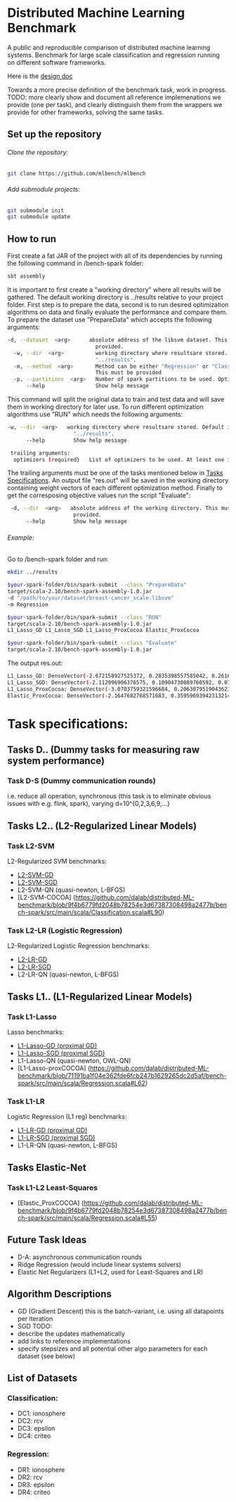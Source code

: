 # Distributed Machine Learning Benchmark
A public and reproducible comparison of distributed machine learning systems. Benchmark for large scale classification and regression running on different software frameworks.

Here is the [design doc](https://docs.google.com/document/d/1jM4zXRDezEJmIKwoDOKNlGvuNNJk5_FxcBrn1mfYp0E/edit#)

Towards a more precise definition of the benchmark task, work in progress.
TODO: more clearly show and document all reference implemenations we provide (one per task), and clearly distinguish them from the wrappers we provide for other frameworks, solving the same tasks.

## Set up the repository
###### Clone the repository: 
```bash
git clone https://github.com/mlbench/mlbench
```
###### Add submodule projects:
```bash
git submodule init
git submodule update
```

## How to run
First create a fat JAR of the project with all of its dependencies by running the following command in /bench-spark folder:
```bash
sbt assembly
```
It is important to first create a "working directory" where all results will be gathered. The default working directory is ../results relative to your project folder.
First step is to prepare the data, second is to run desired optimization algorithms on data and finally evaluate the performance and compare them.
To prepare the dataset use "PrepareData" which accepts the following arguments:
```bash
-d, --dataset  <arg>      absolute address of the libsvm dataset. This must be
                            provided.
  -w, --dir  <arg>          working directory where resultsare stored. Default is
                            "../results".
  -m, --method  <arg>       Method can be either "Regression" or "Classification".
                            This must be provided
  -p, --partitions  <arg>   Number of spark partitions to be used. Optional.
      --help                Show help message
```
This command will split the original data to train and test data and will save them in working directory for later use.
To run different optimization algorithms use "RUN" which needs the following arguments:
```bash
-w, --dir  <arg>   working directory where resultsare stored. Default is
                     "../results".
      --help         Show help message

 trailing arguments:
  optimizers (required)   List of optimizers to be used. At least one is required
```
The trailing arguments must be one of the tasks mentioned below in [Tasks Specifications](#task-specifications). An output file "res.out" will be saved in the working directory containing weight vectors of each different optimization method.
Finally to get the corresposing objective values run the script "Evaluate":
```bash
 -d, --dir  <arg>   absolute address of the working directory. This must be
                     provided.
      --help         Show help message
```

###### Example: 
Go to /bench-spark folder and run:
```bash
mkdir ../results

$your-spark-folder/bin/spark-submit --class "PrepareData" 
target/scala-2.10/bench-spark-assembly-1.0.jar 
-d "/path/to/your/dataset/breast-cancer_scale.libsvm" 
-m Regression

$your-spark-folder/bin/spark-submit --class "RUN" 
target/scala-2.10/bench-spark-assembly-1.0.jar 
L1_Lasso_GD L1_Lasso_SGD L1_Lasso_ProxCocoa Elastic_ProxCocoa

$your-spark-folder/bin/spark-submit --class "Evaluate" 
target/scala-2.10/bench-spark-assembly-1.0.jar
```

The output res.out:
```bash
L1_Lasso_GD: DenseVector(-2.672158927525372, 0.2835398557585042, 0.2616505245785392, 0.1062669616202757, 0.0010041643706443565, -3.247334399853071E-4, 0.414111116641944, 0.004824409829823558, 0.00742871210731205, -0.7643289526295685) elapsed: 1281ms lambda: 0.1
L1_Lasso_SGD: DenseVector(-2.112996906376575, 0.10904730089760592, 0.0789677010341028, 7.846417009157897E-4, 0.007214770187810594, -0.002870040147401511, 0.45213296371762246, -4.0625328938762354E-4, 0.007843171211156274, -0.9378429139210855) elapsed: 621ms lambda: 0.1
L1_Lasso_ProxCocoa: DenseVector(-3.0703759321596684, 0.2063079519043623, 0.328673676903811, 0.027289089761645777, 0.0, 0.0, 0.41197113667299534, 0.0, 0.0, -0.3722738846697741) elapsed: 1683ms lambda: 0.1
Elastic_ProxCocoa: DenseVector(-2.1647682768571683, 0.35959693942313214, 0.16053636571576063, 0.07100394273617437, 0.0, 0.0, 0.32159948533563326, 0.0, 0.0, -0.8746298720599254) elapsed: 1436ms lambda: 0.1 alpha: 0.5
```

# Task specifications:

## Tasks D.. (Dummy tasks for measuring raw system performance)
### Task D-S (Dummy communication rounds)
i.e. reduce all operation, synchronous
(this task is to eliminate obvious issues with e.g. flink, spark), 
varying d=10^{0,2,3,6,9,...}

## Tasks L2.. (L2-Regularized Linear Models)
### Task L2-SVM
L2-Regularized SVM
benchmarks:
- [L2-SVM-GD](https://github.com/dalab/distributed-ML-benchmark/blob/77db165afa2c3504543a5cd92cf209b5f11ae4d4/bench-spark/src/main/scala/Classification.scala#L55)
- [L2-SVM-SGD](https://github.com/dalab/distributed-ML-benchmark/blob/77db165afa2c3504543a5cd92cf209b5f11ae4d4/bench-spark/src/main/scala/Classification.scala#L48)
- L2-SVM-QN (quasi-newton, L-BFGS)
- [L2-SVM-COCOA] (https://github.com/dalab/distributed-ML-benchmark/blob/9f4b6779fd2048b78254e3d67387308498a2477b/bench-spark/src/main/scala/Classification.scala#L90)

### Task L2-LR (Logistic Regression)
L2-Regularized Logistic Regression
benchmarks:
- [L2-LR-GD](https://github.com/dalab/distributed-ML-benchmark/blob/77db165afa2c3504543a5cd92cf209b5f11ae4d4/bench-spark/src/main/scala/Classification.scala#L69)
- [L2-LR-SGD](https://github.com/dalab/distributed-ML-benchmark/blob/77db165afa2c3504543a5cd92cf209b5f11ae4d4/bench-spark/src/main/scala/Classification.scala#L62)
- L2-LR-QN (quasi-newton, L-BFGS)

## Tasks L1.. (L1-Regularized Linear Models)
### Task L1-Lasso
Lasso
benchmarks:
- [L1-Lasso-GD (proximal GD)](https://github.com/dalab/distributed-ML-benchmark/blob/77db165afa2c3504543a5cd92cf209b5f11ae4d4/bench-spark/src/main/scala/Regression.scala#L48)
- [L1-Lasso-SGD (proximal SGD)](https://github.com/dalab/distributed-ML-benchmark/blob/77db165afa2c3504543a5cd92cf209b5f11ae4d4/bench-spark/src/main/scala/Regression.scala#L41)
- L1-Lasso-QN (quasi-newton, OWL-QN)
- [L1-Lasso-proxCOCOA] (https://github.com/dalab/distributed-ML-benchmark/blob/71191ba1f04e362fde6fcb247b1629265dc2d5af/bench-spark/src/main/scala/Regression.scala#L62)

### Task L1-LR
Logistic Regression (L1 reg)
benchmarks:
- [L1-LR-GD (proximal GD)](https://github.com/dalab/distributed-ML-benchmark/blob/77db165afa2c3504543a5cd92cf209b5f11ae4d4/bench-spark/src/main/scala/Classification.scala#L84)
- [L1-LR-SGD (proximal SGD)](https://github.com/dalab/distributed-ML-benchmark/blob/77db165afa2c3504543a5cd92cf209b5f11ae4d4/bench-spark/src/main/scala/Classification.scala#L77)
- L1-LR-QN (quasi-newton, L-BFGS)

## Tasks Elastic-Net
### Task L1-L2 Least-Squares
- [Elastic_ProxCOCOA] (https://github.com/dalab/distributed-ML-benchmark/blob/9f4b6779fd2048b78254e3d67387308498a2477b/bench-spark/src/main/scala/Regression.scala#L55)

## Future Task Ideas
- D-A: asynchronous communication rounds
- Ridge Regression (would include linear systems solvers)
- Elastic Net Regularizers (L1+L2, used for Least-Squares and LR)

## Algorithm Descriptions
- GD (Gradient Descent)
this is the batch-variant, i.e. using all datapoints per iteration
- SGD
TODO:
 - describe the updates mathematically
 - add links to reference implementations
 - specify stepsizes and all potential other algo parameters for each dataset (see below)

## List of Datasets
### Classification:
- DC1: ionosphere
- DC2: rcv
- DC3: epsilon
- DC4: criteo

### Regression:
- DR1: ionosphere
- DR2: rcv
- DR3: epsilon
- DR4: criteo
